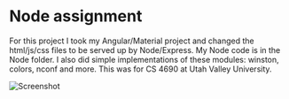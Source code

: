 # Node assignment

For this project I took my Angular/Material project and changed the html/js/css files to be served up by Node/Express. My Node code is in the Node folder. I also did simple implementations of these modules: winston, colors, nconf and more. This was for CS 4690 at Utah Valley University.

![Screenshot](https://github.com/jross53/web/blob/node/screenshot.PNG)
